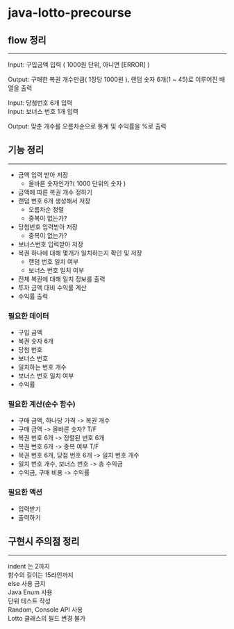# java-lotto-precourse

## flow 정리

---

Input: 구입금액 입력 ( 1000원 단위, 아니면 [ERROR] )

Output: 구매한 복권 개수만큼( 1장당 1000원 ), 랜덤 숫자 6개(1 ~ 45)로 이루어진 배열을 출력

Input: 당첨번호 6개 입력  
Input: 보너스 번호 1개 입력

Output: 맞춘 개수를 오름차순으로 통계 및 수익률을 %로 출력

## 기능 정리

---

* 금액 입력 받아 저장
    * 올바른 숫자인가?( 1000 단위의 숫자 )
* 금액에 따른 복권 개수 정하기
* 랜덤 번호 6개 생성해서 저장
    * 오름차순 정렬
    * 중복이 없는가?
* 당첨번호 입력받아 저장
    * 중복이 없는가?
* 보너스번호 입력받아 저장
* 복권 하나에 대해 몇개가 일치하는지 확인 및 저장
    * 랜덤 번호 일치 여부
    * 보너스 번호 일치 여부
* 전체 복권에 대해 일치 정보를 출력
* 투자 금액 대비 수익률 계산
* 수익률 출력

### 필요한 데이터
* 구입 금액
* 복권 숫자 6개
* 당첨 번호
* 보너스 번호
* 일치하는 번호 개수
* 보너스 번호 일치 여부
* 수익률

### 필요한 계산(순수 함수)
* 구매 금액, 하나당 가격 -> 복권 개수
* 구매 금액 -> 올바른 숫자? T/F
* 복권 번호 6개 -> 정렬된 번호 6개
* 복권 번호 6개 -> 중복 여부 T/F
* 복권 번호 6개, 당첨 번호 6개 -> 일치 번호 개수
* 일치 번호 개수, 보너스 번호 -> 총 수익금
* 수익금, 구매 비용 -> 수익률

### 필요한 액션
* 입력받기
* 출력하기

## 구현시 주의점 정리

---

indent 는 2까지  
함수의 길이는 15라인까지  
else 사용 금지  
Java Enum 사용  
단위 테스트 작성  
Random, Console API 사용  
Lotto 클래스의 필드 변경 불가  
